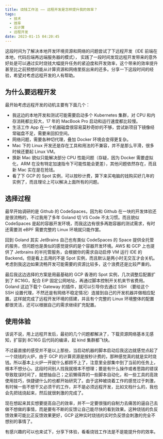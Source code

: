 ```yaml
---
title: 烧钱工作法 —— 远程开发是怎样提升我的效率？
tags:
  - 技术
  - 效率
  - 云计算
  - 远程开发
date: 2023-01-15 04:20:45
---
```


这段时间为了解决本地开发环境资源和网络的问题尝试了下远程开发（IDE 前端在本地，代码后端再远端服务器的模式）， 实践了一段时间发现远程开发带来的意外好处是可以通过实时烧钱大幅提升任务的紧迫度和开发效率，这个带来的效率提升甚至比之前预想的能从计算资源和网络里抠出来的还多。分享一下这段时间的经验，希望对考虑远程开发的人有帮助。

## 为什么要远程开发

最开始考虑远程开发的动机主要有下面几个：

- 我这边的本地开发和测试可能需要启动多个 Kubernetes 集群，对 CPU 和内存消耗都比较大，17 年的 MacBook Pro 启动和运行速度都比较慢。
- 生活工作 App 在一个机器磁盘很容易莫秒奇妙的不够，尝试新项目下镜像经常磁盘不足，需要来回扣空间。
- 网络问题，需要各种切代理，叠加 Docker 环境会变得更复杂。
- Mac 下的 Linux 开发还是存在工具和用法的不兼容，并不是那么平滑，很多时候还要起 Linux VM。
- 换新 Mac 貌似只能解决部分 CPU 性能问题（存疑，因为 Docker 需要虚拟化，ARM 在没有特定加速指令下可能性能会更差），其他问题依然存在，而且新 Mac 实在是在抢钱。
- 看了下 GCP 的 Spot 实例，可以按秒计费，算下来买电脑的钱购买好几年的实例了，而且理论上可以解决上面所有的问题。

## 选择过程

最早开始调研的是 Github 的 CodeSpaces，因为和 Github 在一块的开发体验还是很流畅的，不过我用了多年 Goland 切 VS Code 不太习惯。而且貌似 CodeSpaces 是起的容器开发环境，而我这边有很多再跑容器的测试需求，有时还需要测 eBPF 需要完整的 Linux 环境就只能作罢。

回到 Goland 其实 JetBrains 自己也有类似 CodeSpaces 的 Space 提供全托管的服务，但问题也是类似的感觉提供的是个容器开发环境。AWS 和 GCP 上也提供了 Jetbrains 的半托管服务，会根据你的需求自动启停 VM 运行 IDE 的 Backend。但是看上去用的不是 Spot 实例，而且默认是两小时无交互才会关机。考虑到我这边如果流畅开发可能需要的资源比较多，这个浪费还是比较严重的。

最后我这边选择的方案是用最基础的 GCP 香港的 Spot 实例，几次调整后配置扩到了 8C16G，配合 EIP 固定公网地址，再通过脚本控制开关机来节省费用。Goland 这边下载个 Gateway 的插件，就可以引导你去通过 SSH （要给这个 SSH 设置代理，不然还是有网络不稳定情况）连接到自己的开发机器并做相应配置。这样就完成了远程开发环境的搭建，并且有个完整的 Linux 环境整体的配置都很灵活，还可以根据自己的需求继续扩充配置。

## 使用体验

该说不说，用上远程开发后，最初的几个问题都解决了，下载资源网络基本无感知，扩容到 8C16G 后代码的编译，起 kind 集群都飞快。

不过最直接的感受并不是以上那些，当启动机器的脚本启动后我这边就感觉点起了一个烧钱的火炉，由于 GCP 的计算资源是按秒计费的，那种感觉真的就是实时烧钱。所以基本上火炉一开就什么都顾不上了，注意里全部集中到了当前的任务上，根本不想分心。这段时间别人找我就根本不想理；要是有什么操作或者思路的错误导致耽误时间了，就想抽自己；之前懒得弄的一些脚本自动化，和一些工具的高效使用技巧，快捷键什么的也都开始研究了。由于这种被烧着工作的感觉过于刺激，有时候一些不想干又必须干的工作，并不是必须远程开发，比如文档什么的，我也会先把钱烧起来，然后就很刺激的完成了。

现在想起来其实想要提高自己的效率，并不一定要很强的自制力去痛苦的逼自己去做不想做的事情，而是要有不断的反馈让自己能尽快的看到效果。这种烧钱的负反馈效果可能比正反馈效果更好，GCP 这种实时烧钱的实时负反馈会刺激的完全不想别的事情了。

有感兴趣的可以也来试下，分享下体验，看看烧钱工作法是不是能提升你的效率。
